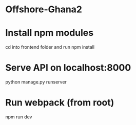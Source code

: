 # Offshore-Ghana2

# Install npm modules
cd into frontend folder and run 
npm install

# Serve API on localhost:8000
python manage.py runserver



# Run webpack (from root)
npm run dev
